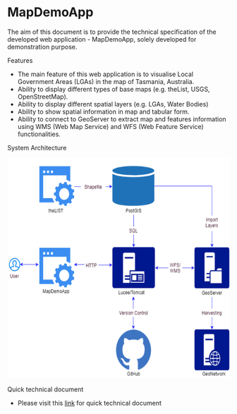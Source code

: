 # MapDemoApp #

The aim of this document is to provide the technical specification of the developed web application - MapDemoApp, solely developed for demonstration purpose.

Features
* The main feature of this web application is to visualise Local Government Areas (LGAs) in the map of Tasmania, Australia.
* Ability to display different types of base maps (e.g. theList, USGS, OpenStreetMap).
* Ability to display different spatial layers (e.g. LGAs, Water Bodies)
* Ability to show spatial information in map and tabular form.
* Ability to connect to GeoServer to extract map and features information using WMS (Web Map Service) and WFS (Web Feature Service) functionalities.

System Architecture

<img src="assets/img/MapDemoApp.png" height="500px" >

Quick technical document
* Please visit this <a target="_blank" href="https://github.com/sachitrajbhandari/MapDemoApp/raw/master/docs/quick_technical_guide.pdf">link</a> for quick technical document
